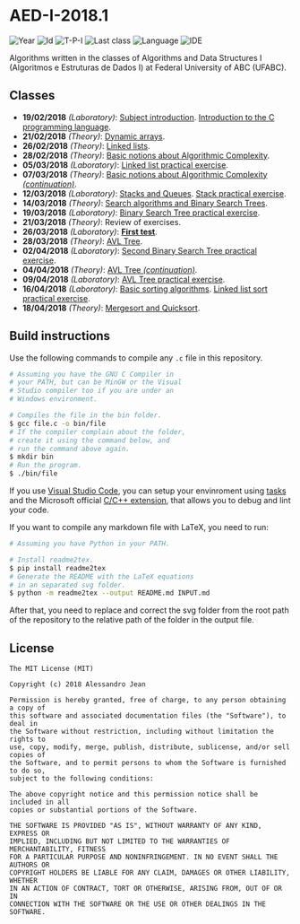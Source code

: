 # AED-I-2018.1
![Year][year] ![Id][id] ![T-P-I][tpi] ![Last class][last-class]
![Language][language] ![IDE][ide]

Algorithms written in the classes of Algorithms and Data Structures I (Algoritmos e Estruturas de Dados I) at Federal University of ABC (UFABC).

[year]: https://img.shields.io/badge/year-2018.1-blue.svg?style=flat-square
[id]: https://img.shields.io/badge/id-MCTA001--13-yellowgreen.svg?style=flat-square
[tpi]: https://img.shields.io/badge/T--P--I-2--2--4-lightgrey.svg?style=flat-square
[last-class]: https://img.shields.io/badge/last_class-2018.04.18-green.svg?style=flat-square
[language]: https://img.shields.io/badge/language-C-yellow.svg?style=flat-square
[ide]: https://img.shields.io/badge/IDE-VSCode-orange.svg?style=flat-square

## Classes

- **19/02/2018** *(Laboratory)*: [Subject introduction]. [Introduction to the C
programming language].
- **21/02/2018** *(Theory)*: [Dynamic arrays].
- **26/02/2018** *(Theory)*: [Linked lists].
- **28/02/2018** *(Theory)*: [Basic notions about Algorithmic Complexity].
- **05/03/2018** *(Laboratory)*: [Linked list practical exercise].
- **07/03/2018** *(Theory)*: [Basic notions about Algorithmic Complexity *(continuation)*].
- **12/03/2018** *(Laboratory)*: [Stacks and Queues]. [Stack practical exercise].
- **14/03/2018** *(Theory)*: [Search algorithms and Binary Search Trees].
- **19/03/2018** *(Laboratory)*: [Binary Search Tree practical exercise].
- **21/03/2018** *(Theory)*: Review of exercises.
- **26/03/2018** *(Laboratory)*: **[First test]**.
- **28/03/2018** *(Theory)*: [AVL Tree].
- **02/04/2018** *(Laboratory)*: [Second Binary Search Tree practical exercise].
- **04/04/2018** *(Theory)*: [AVL Tree *(continuation)*].
- **09/04/2018** *(Laboratory)*: [AVL Tree practical exercise].
- **16/04/2018** *(Laboratory)*: [Basic sorting algorithms]. [Linked list sort practical exercise].
- **18/04/2018** *(Theory)*: [Mergesort and Quicksort].

[Subject introduction]: classes/laboratory/2018.02.19/part-1/
[Introduction to the C programming language]: classes/laboratory/2018.02.19/part-2/
[Dynamic arrays]: classes/theory/2018.02.21/
[Linked lists]: classes/theory/2018.02.26/
[Basic notions about Algorithmic Complexity]: classes/theory/2018.02.28/
[Linked list practical exercise]: practical/2018.03.05/
[Basic notions about Algorithmic Complexity *(continuation)*]: classes/theory/2018.03.07/
[Stacks and Queues]: classes/laboratory/2018.03.12/
[Stack practical exercise]: practical/2018.03.12/
[Search algorithms and Binary Search Trees]: classes/theory/2018.03.14/
[Binary Search Tree practical exercise]: practical/2018.03.19/
[First test]: tests/test-01/
[AVL Tree]: classes/theory/2018.03.28/
[Second Binary Search Tree practical exercise]: practical/2018.04.02/
[AVL Tree *(continuation)*]: classes/theory/2018.04.04/
[AVL Tree practical exercise]: practical/2018.04.09/
[Basic sorting algorithms]: classes/laboratory/2018.04.16/
[Linked list sort practical exercise]: practical/2018.04.16/
[Mergesort and Quicksort]: classes/theory/2018.04.18/

## Build instructions

Use the following commands to compile any `.c` file in this repository.

```bash
# Assuming you have the GNU C Compiler in
# your PATH, but can be MinGW or the Visual
# Studio compiler too if you are under an 
# Windows environment.

# Compiles the file in the bin folder.
$ gcc file.c -o bin/file
# If the compiler complain about the folder,
# create it using the command below, and
# run the command above again.
$ mkdir bin
# Run the program.
$ ./bin/file
```

If you use [Visual Studio Code](https://code.visualstudio.com), you can
setup your envinroment using 
[tasks](https://code.visualstudio.com/docs/editor/tasks) 
and the Microsoft official 
[C/C++ extension](https://code.visualstudio.com/docs/languages/cpp), that allows you to debug and lint your code.

If you want to compile any markdown file with LaTeX, you need
to run:

```bash
# Assuming you have Python in your PATH.

# Install readme2tex.
$ pip install readme2tex
# Generate the README with the LaTeX equations
# in an separated svg folder.
$ python -m readme2tex --output README.md INPUT.md
```

After that, you need to replace and correct the svg folder from the root
path of the repository to the relative path of the folder in the output file.

## License

    The MIT License (MIT)

    Copyright (c) 2018 Alessandro Jean

    Permission is hereby granted, free of charge, to any person obtaining a copy of
    this software and associated documentation files (the "Software"), to deal in
    the Software without restriction, including without limitation the rights to
    use, copy, modify, merge, publish, distribute, sublicense, and/or sell copies of
    the Software, and to permit persons to whom the Software is furnished to do so,
    subject to the following conditions:
    
    The above copyright notice and this permission notice shall be included in all
    copies or substantial portions of the Software.

    THE SOFTWARE IS PROVIDED "AS IS", WITHOUT WARRANTY OF ANY KIND, EXPRESS OR
    IMPLIED, INCLUDING BUT NOT LIMITED TO THE WARRANTIES OF MERCHANTABILITY, FITNESS
    FOR A PARTICULAR PURPOSE AND NONINFRINGEMENT. IN NO EVENT SHALL THE AUTHORS OR
    COPYRIGHT HOLDERS BE LIABLE FOR ANY CLAIM, DAMAGES OR OTHER LIABILITY, WHETHER
    IN AN ACTION OF CONTRACT, TORT OR OTHERWISE, ARISING FROM, OUT OF OR IN
    CONNECTION WITH THE SOFTWARE OR THE USE OR OTHER DEALINGS IN THE SOFTWARE.